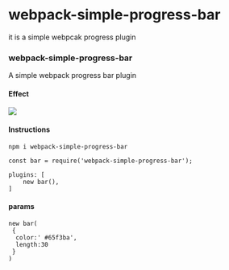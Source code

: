 # webpack-simple-progress-bar
it is a simple webpcak progress plugin
### webpack-simple-progress-bar

A simple webpack progress bar plugin

#### Effect
![](http://106.55.160.96/file/img/webpackBar.gif)

#### Instructions


`npm i webpack-simple-progress-bar`



    
    const bar = require('webpack-simple-progress-bar');
    
    plugins: [
        new bar(),
    ]

#### params

```
new bar(
 {
  color:' #65f3ba',
  length:30
 }
)
```
